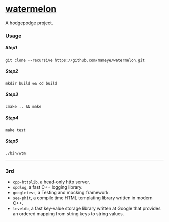 # [watermelon](https://github.com/mameye/watermelon)
A hodgepodge project.

### Usage
##### Step1
```shell
git clone --recursive https://github.com/mameye/watermelon.git
```
##### Step2
```shell
mkdir build && cd build
```
##### Step3
```shell
cmake .. && make
```

##### Step4
```shell
make test
```

##### Step5
```shell
./bin/wtm
```

---
### 3rd
* `cpp-httplib`, a head-only http server.
* `spdlog`, a fast C++ logging library.
* `googletest`, a Testing and mocking framework.
* `see-phit`, a compile time HTML templating library written in modern C++.
* `leveldb`, a fast key-value storage library written at Google that provides an ordered mapping from string keys to string values. 
